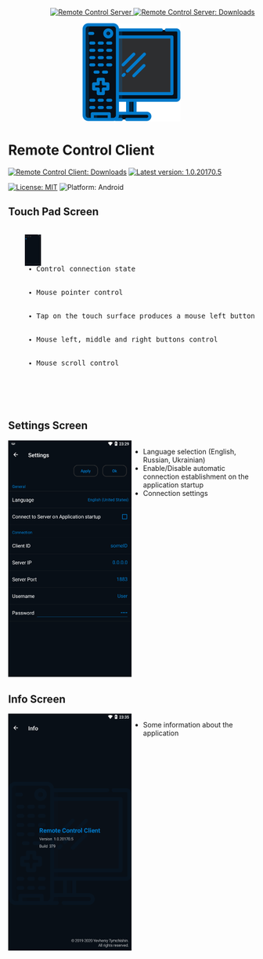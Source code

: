 <p align="right">
  <a href="https://github.com/Tum4ik/remote-control-server">
    <img src="https://img.shields.io/badge/Remote_Control_Server-007ACC" alt="Remote Control Server" />
  </a>
  <a href="https://github.com/Tum4ik/remote-control-server/releases">
    <img src="https://img.shields.io/badge/Remote_Control_Server-Downloads-green" alt="Remote Control Server: Downloads" />
  </a>
</p>
<p align="center">
  <img src=".attachments/logo.png?raw=true" />
</p>

# Remote Control Client
[![Remote Control Client: Downloads](https://img.shields.io/badge/Remote_Control_Client-Downloads-007ACC)](https://github.com/Tum4ik/remote-control-client/releases)
[![Latest version: 1.0.20170.5](https://img.shields.io/badge/Latest_version-1.0.20170.5-007ACC)](https://github.com/Tum4ik/remote-control-client/releases/download/1.0.20170.5/RemoteControlClient-1.0.20170.5.apk)

[![License: MIT](https://img.shields.io/badge/License-MIT-green)](LICENSE)
![Platform: Android](https://img.shields.io/badge/Platform-Android-99cc02)

## Touch Pad Screen
<pre><div style="display: flex">
  <div style="flex: 50%">
    <img src="https://github.com/Tum4ik/remote-control-client/blob/master/.attachments/TouchPadScreen.png?raw=true" alt="Touch Pad Screen" />
  </div>
  <div style="flex: 50%">
    <ul>
      <li>Control connection state</li>
      <li>Mouse pointer control</li>
      <li>Tap on the touch surface produces a mouse left button click</li>
      <li>Mouse left, middle and right buttons control</li>
      <li>Mouse scroll control</li>
    </ul>
  </div>
</div></pre>

## Settings Screen
<div style="display: flex">
  <div style="flex: 50%">
    <img src="https://github.com/Tum4ik/remote-control-client/blob/master/.attachments/SettingsScreen.png?raw=true" alt="Settings Screen" />
  </div>
  <div style="flex: 50%">
    <ul>
      <li>Language selection (English, Russian, Ukrainian)</li>
      <li>Enable/Disable automatic connection establishment on the application startup</li>
      <li>Connection settings</li>
    </ul>
  </div>
</div>

## Info Screen
<div style="display: flex">
  <div style="flex: 50%">
    <img src="https://github.com/Tum4ik/remote-control-client/blob/master/.attachments/InfoScreen.png?raw=true" alt="Info Screen" />
  </div>
  <div style="flex: 50%">
    <ul>
      <li>Some information about the application</li>
    </ul>
  </div>
</div>

